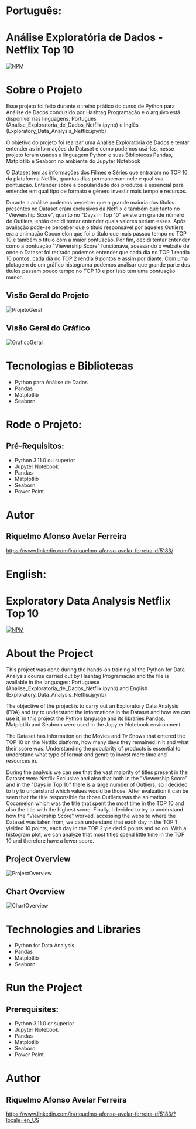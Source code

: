 # Português:
# Análise Exploratória de Dados - Netflix Top 10
[![NPM](https://img.shields.io/npm/l/react)](https://github.com/RiquelmoFerreira/Exploratory_Data_Analysis_Netflix_Top_10/blob/main/LICENSE)

# Sobre o Projeto

Esse projeto foi feito durante o treino prático do curso de Python para Análise de Dados conduzido por Hashtag Programação e o arquivo está disponível nas linguagens:  Português (Analise_Exploratoria_de_Dados_Netflix.ipynb) e Inglês (Exploratory_Data_Analysis_Netflix.ipynb)

O objetivo do projeto foi realizar uma Análise Exploratória de Dados e tentar entender as informações do Dataset e como podemos usá-las, nesse projeto foram usadas a linguagem Python e suas Bibliotecas Pandas, Matplotlib e Seaborn no ambiente do Jupyter Notebook

O Dataset tem as informações dos Filmes e Séries que entraram no TOP 10 da plataforma Netflix, quantos dias permanceram nele e qual sua pontuação. Entender sobre a popularidade dos produtos é essencial para entender em qual tipo de formato e gênero investir mais tempo e recursos. 

Durante a análise podemos perceber que a grande maioria dos títulos presentes no Dataset eram exclusivos da Netflix e também que tanto no "Viewership Score", quanto no "Days in Top 10" existe um grande número de Outliers, então decidi tentar entender quais valores seriam esses. Após avaliação pode-se perceber que o título responsável por aqueles Outliers era a animação Cocomelon que foi o título que mais passou tempo no TOP 10 e também o título com a maior pontuação. Por fim, decidi tentar entender como a pontuação "Viewership Score" funcionava, acessando o website de onde o Dataset foi retirado podemos entender que cada dia no TOP 1 rendia 10 pontos, cada dia no TOP 2 rendia 9 pontos e assim por diante. Com uma plotagem de um gráfico histograma podemos analisar que grande parte dos títulos passam pouco tempo no TOP 10 e por isso tem uma pontuação menor.

## Visão Geral do Projeto
![ProjetoGeral](https://github.com/RiquelmoFerreira/Exploratory_Data_Analysis_Netflix_Top_10/blob/main/Imagem1.png)

## Visão Geral do Gráfico
![GraficoGeral](https://github.com/RiquelmoFerreira/Exploratory_Data_Analysis_Netflix_Top_10/blob/main/Imagem2.png)

# Tecnologias e Bibliotecas
- Python para Análise de Dados
- Pandas
- Matplotlib
- Seaborn

# Rode o Projeto:
## Pré-Requisitos:
- Python 3.11.0 ou superior
- Jupyter Notebook
- Pandas
- Matplotlib
- Seaborn
- Power Point

# Autor
## Riquelmo Afonso Avelar Ferreira

https://www.linkedin.com/in/riquelmo-afonso-avelar-ferreira-df5183/

#

# English:
# Exploratory Data Analysis Netflix Top 10
[![NPM](https://img.shields.io/npm/l/react)](https://github.com/RiquelmoFerreira/Exploratory_Data_Analysis_Netflix_Top_10/blob/main/LICENSE)

# About the Project

This project was done during the hands-on training of the Python for Data Analysis course carried out by Hashtag Programação and the file is available in the languages: Portuguese (Analise_Exploratoria_de_Dados_Netflix.ipynb) and English (Exploratory_Data_Analysis_Netflix.ipynb)

The objective of the project is to carry out an Exploratory Data Analysis (EDA) and try to understand the informations in the Dataset and how we can use it, in this project the Python language and its libraries Pandas, Matplotlib and Seaborn were used in the Jupyter Notebook environment.

The Dataset has information on the Movies and Tv Shows that entered the TOP 10 on the Netflix platform, how many days they remained in it and what their score was. Understanding the popularity of products is essential to understand what type of format and genre to invest more time and resources in.

During the analysis we can see that the vast majority of titles present in the Dataset were Netflix Exclusive and also that both in the "Viewership Score" and in the "Days in Top 10" there is a large number of Outliers, so I decided to try to understand which values would be those. After evaluation it can be seen that the title responsible for those Outliers was the animation Cocomelon which was the title that spent the most time in the TOP 10 and also the title with the highest score. Finally, I decided to try to understand how the "Viewership Score" worked, accessing the website where the Dataset was taken from, we can understand that each day in the TOP 1 yielded 10 points, each day in the TOP 2 yielded 9 points and so on. With a histogram plot, we can analyze that most titles spend little time in the TOP 10 and therefore have a lower score.

## Project Overview
![ProjectOverview](https://github.com/RiquelmoFerreira/Exploratory_Data_Analysis_Netflix_Top_10/blob/main/Imagem1.png)

## Chart Overview
![ChartOverview](https://github.com/RiquelmoFerreira/Exploratory_Data_Analysis_Netflix_Top_10/blob/main/Imagem2.png)

# Technologies and Libraries

- Python for Data Analysis
- Pandas
- Matplotlib
- Seaborn

# Run the Project
## Prerequisites:
- Python 3.11.0 or superior
- Jupyter Notebook
- Pandas
- Matplotlib
- Seaborn
- Power Point

# Author
## Riquelmo Afonso Avelar Ferreira

https://www.linkedin.com/in/riquelmo-afonso-avelar-ferreira-df5183/?locale=en_US
#
 

 
